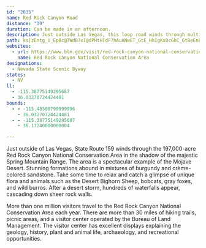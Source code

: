 ```yaml
---
id: "2035"
name: Red Rock Canyon Road
distance: "39"
duration: Can be made in an afternoon.
description: Just outside Las Vegas, this loop road winds through multi-colored rock formations. Unique flora and a large number of desert animals are seen here often.
path: ks|zEntg_U_EpBc@TWdB?xI@dPHtH[dF?hAuANwET_GtE_HhIgKxDcGhC_GtBeEnByCr@UD]@F`AdAvBFlCQ`CS?[NOn@CbCa@tASd@i@WuAzA{BxAs@D_@z@y@b@qAJUn@iBr@wEdEKBo@DkDjQsB~Ei@r@_E~E{BzBkBxA]Du@x@cBt@y@jBq@zCq@bCIRSx@UJ}EvLqEjI_N|Xo@zAyBjFsFxJiDhHaFdH_KtLENc@FeBlBmHhG_AnAgEhDsTbWoDzEk@JwBxB[DkGnE_MvGiIvBcEhAoHnAkPnB_Z~@uo@Hcb@dDON{R^MRkIEkOoBaNyDu@UQo@uFyDwCsDU?eLeQuBsFsDaM?_@KSiCqMsBgIkAwC}BoDo@_@aEcCmCcAgHkCy@_@yBuDeAcAoFaCoA_Bc@g@oCwGoJsXUUiAd@_L\[QsEF_Ez@aBnA}AZyBlAo@NwBb@_Bp@_EtEsAx@oBXuECiHbB{HzEiD~Cm@T}G~GcDbKyCjEoAhAQ?iCfCmE`GyFzAu@XkAnAeAtBsD~DoEbCoBhByApCeJnMc@hA[tBi@|Ik@pCuAlCgGtBW?}Ar@e@p@OtAJvBb@z@nAhArA^~Ax@~@p@N?d@d@hAr@^dCI~Ci@|@u@p@oDbFOx@?dCi@tFeAdB_DlBcB~Aq@DiCtBOdFi@nAyAhAeB^_@ZT~A[rCyArAi@P{Ca@}FwEkBaAkCy@yDJmCnAkB~A_EbAeF?{@Ta@|@NnDnBvCWvBPtBbBj@^d@Cl@q@p@sCl@i@Z?hAh@hAnD`Al@\VnBHhCUt@kA~@Pz@TRbD@pB~@LX?nAo@hAoCxAy@hAUzA`@bBhCZbDNnDhA`Ds@|DeAPCx@fAh@~AZ`DrAhAnANr@OdDBnB~AhAtBt@~CH~EfAzD`JrMpApChAxAtBbAdGnA|AZnE[POtCEfF`D^d@pBhA~DOl@y@zCaGhMmXtBgGxBiMRUdc@opBhLwQtAuCnJkOnBiEn@sA^kFW_EeA{RAcIx@eGdF}_@t@eDjEuYxHa_@bAsDJiA
websites:
  - url: https://www.blm.gov/visit/red-rock-canyon-national-conservation-area
    name: Red Rock Canyon National Conservation Area
designations:
  - Nevada State Scenic Byway
states:
  - NV
ll:
  - -115.38775149295687
  - 36.03270724424481
bounds:
  - - -115.48508799999996
    - 36.03270724424481
  - - -115.38775149295687
    - 36.17240000000004

---
```


Just outside of Las Vegas, State Route 159 winds through the 197,000-acre Red Rock Canyon National Conservation Area in the shadow of the majestic Spring Mountain Range.  The area is a spectacular example of the Mojave Desert.  Stunning formations abound in mixtures of burgundy and crème-colored sandstone.  Take some time to relax and catch a glimpse of unique flora and animals such as the Desert Bighorn Sheep, bobcats, gray foxes, and wild burros.  After a desert storm, hundreds of waterfalls appear, cascading down sheer rock walls.

More than one million visitors travel to the Red Rock Canyon National Conservation Area each year.  There are more than 30 miles of hiking trails, picnic areas, and a visitor center operated by the Bureau of Land Management.  The visitor center has excellent displays explaining the geology, history, plant and animal life, archaeology, and recreational opportunities.
